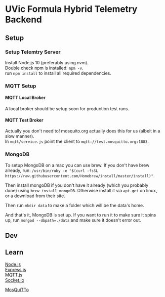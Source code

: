 # UVic Formula Hybrid Telemetry Backend

## Setup

### Setup Telemtry Server

Install Node.js 10 (preferably using nvm).  
Double check npm is installed: `npm -v`.  
run `npm install` to install all required dependencies.

### MQTT Setup

#### MQTT Local Broker

A local broker should be setup soon for production test runs.

#### MQTT Test Broker

Actually you don't need to! mosquito.org actually does this for us (albeit in a slow manner).  
In `mqtt/service.js` point the client to `mqtt://test.mosquitto.org:1883`.

### MongoDB

To setup MongoDB on a mac you can use brew. If you don't have brew already, run:
`/usr/bin/ruby -e "$(curl -fsSL https://raw.githubusercontent.com/Homebrew/install/master/install)"`.

Then install mongoDB if you don't have it already (which you probably done) using
`brew install mongoDB`. Otherwise install it via `apt-get` on linux, or a download from their site.

Then run `mkdir data` to make a folder which will be the data's home.

And that's it, MongoDB is set up. If you want to run it to make sure it spins up,
run `mongod --dbpath=./data` and make sure it doesn't error out.

## Dev

## Learn

[Node.js](https://nodejs.org/)  
[Express.js](https://expressjs.com/)  
[MQTT.js](https://github.com/mqttjs/MQTT.js)  
[Socket.io](https://socket.io/)

[MosQuiTTo](mosquitto.org)
